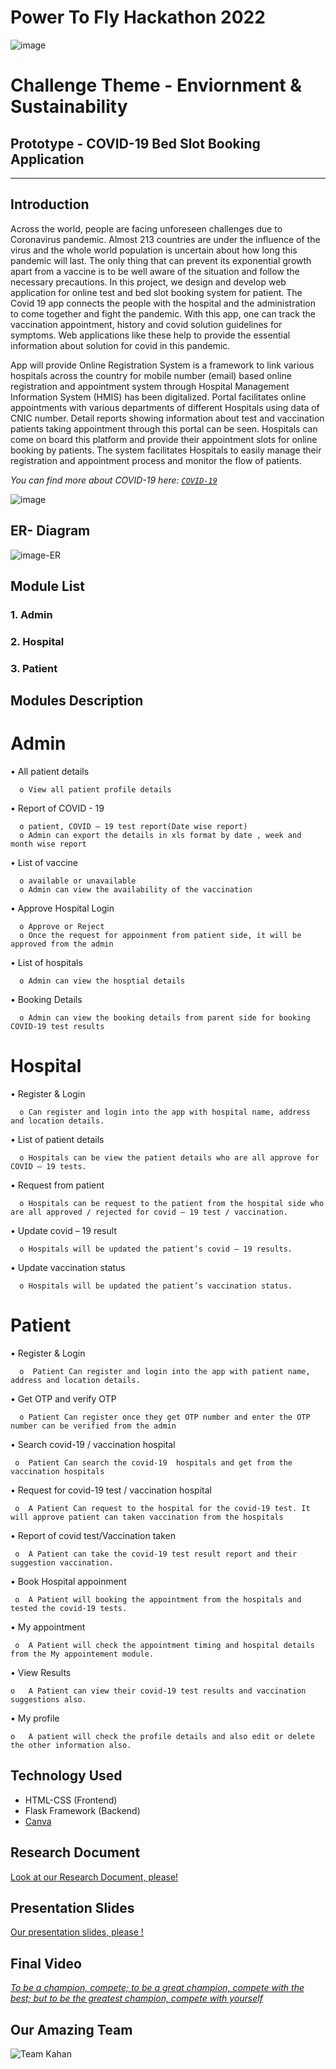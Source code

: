 
# Power To Fly Hackathon 2022  
![image](https://user-images.githubusercontent.com/108192526/175801501-072a727e-c326-40e1-b650-035aa267ebaa.jpeg) 


# Challenge Theme - Enviornment & Sustainability 
## Prototype - COVID-19 Bed Slot Booking Application 
-----------------------------------------------------------------------------

## Introduction
Across the world, people are facing unforeseen challenges due to Coronavirus pandemic. Almost 213 countries are under the influence of the virus and the whole world population is uncertain about how long this pandemic will last. The only thing that can prevent its exponential growth apart from a vaccine is to be well aware of the situation and follow the necessary precautions. In this project, we design and develop  web application for online test and bed slot booking system for patient. The Covid 19 app connects the people with the hospital and the administration to come together and fight the pandemic. With this app, one can track the vaccination appointment, history and covid solution guidelines for symptoms. Web applications like these help to provide the essential information about solution for covid in this pandemic.

App will provide Online Registration System is a framework to link various hospitals across the country for  mobile number (email) based online registration and appointment system through Hospital Management Information System (HMIS) has been digitalized. Portal facilitates online appointments with various departments of different Hospitals using  data of CNIC number. Detail reports showing information about test and vaccination patients taking appointment through this portal can be seen. Hospitals can come on board this platform and provide their appointment slots for online booking by patients. The system facilitates Hospitals to easily manage their registration and appointment process and monitor the flow of patients.

*You can find more about COVID-19 here: [`COVID-19`](https://en.wikipedia.org/wiki/COVID-19)*

![image](https://upload.wikimedia.org/wikipedia/commons/4/48/Fphar-11-00937-g001.jpg)

## ER- Diagram
 ![image-ER](https://user-images.githubusercontent.com/108192526/175801530-236e8350-47c0-45b8-b03f-1ab641e2db52.jpeg)
 
## Module List 
 ### 1. Admin 
 ### 2. Hospital
 ### 3. Patient 

## Modules Description 

# Admin

•	All patient details

      o	View all patient profile details 
   
•	Report of COVID - 19 

      o	patient, COVID – 19 test report(Date wise report)
      o	Admin can export the details in xls format by date , week and month wise report 
      
•	List of vaccine 

      o	available or unavailable
      o	Admin can view the availability of the vaccination
      
•	Approve Hospital Login

      o	Approve or Reject
      o	Once the request for appoinment from patient side, it will be approved from the admin
      
•	List of hospitals

      o	Admin can view the hosptial details 
      
•	Booking Details

      o	Admin can view the booking details from parent side for booking COVID-19 test results

# Hospital

•	Register & Login 

      o	Can register and login into the app with hospital name, address and location details.

•	List of patient details

      o	Hospitals can be view the patient details who are all approve for COVID – 19 tests.
      
•	Request from patient

      o	Hospitals can be request to the patient from the hospital side who are all approved / rejected for covid – 19 test / vaccination.
      
•	Update covid – 19 result 

      o	Hospitals will be updated the patient’s covid – 19 results.

•	Update vaccination status

      o	Hospitals will be updated the patient’s vaccination status.

# Patient

•	Register & Login

      o	 Patient Can register and login into the app with patient name, address and location details.
      
•	Get OTP and verify OTP

      o	Patient Can register once they get OTP number and enter the OTP number can be verified from the admin
      
•	Search covid-19 / vaccination hospital

     o	Patient Can search the covid-19  hospitals and get from the vaccination hospitals
     
•	Request for covid-19 test / vaccination hospital

     o	A Patient Can request to the hospital for the covid-19 test. It will approve patient can taken vaccination from the hospitals
     
•	Report of covid test/Vaccination taken 

     o	A Patient can take the covid-19 test result report and their suggestion vaccination.
     
•	Book Hospital appoinment 

     o	A Patient will booking the appointment from the hospitals and tested the covid-19 tests.

•	My appointment

     o	A Patient will check the appointment timing and hospital details from the My appointement module.
     
•	View Results 

    o	A Patient can view their covid-19 test results and vaccination suggestions also.
    
•	My profile

    o	A patient will check the profile details and also edit or delete the other information also.








## Technology Used
- HTML-CSS (Frontend)
- Flask Framework (Backend)
- [Canva](https://www.canva.com)



## Research Document
[Look at our Research Document, please!](https://docs.google.com/document/d/10IbE9c50wdzqiuzbYAXASws7El42F2Wu2A7X2pXdGYM/edit)

## Presentation Slides
[Our presentation slides, please !](https://docs.google.com/presentation/d/1enL62UDvzbNuPkFUlX1hiT0SCmMeUw5ksvug5ez0YnQ/edit#slide=id.g126be710dcb_7_11)

## Final Video
[*To be a champion, compete; to be a great champion, compete with the best; but to be the greatest champion, compete with yourself*](https://www.youtube.com/watch?v=NhgYni1v8QI&feature=emb_logo)


## Our Amazing Team

![Team Kahan](https://user-images.githubusercontent.com/108192526/175802638-c085f4ff-922f-4771-92b3-4b2969663591.jpeg)

